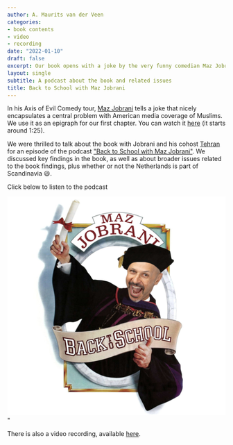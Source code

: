 ```yaml
---
author: A. Maurits van der Veen
categories:
- book contents
- video
- recording
date: "2022-01-10"
draft: false
excerpt: Our book opens with a joke by the very funny comedian Maz Jobrani, about the negativity of Muslim media coverage. Jobrani and and his co-host Tehran interviewed us for their podcast, Back to School with Maz Jobrani.
layout: single
subtitle: A podcast about the book and related issues
title: Back to School with Maz Jobrani
---
```


In his Axis of Evil Comedy tour, [Maz Jobrani](https://www.mazjobrani.com/) tells a joke that nicely encapsulates a central problem with American media coverage of Muslims. We use it as an epigraph for our first chapter. You can watch it [here](https://www.youtube.com/watch?v=718bxd8ojBY) (it starts around 1:25).

We were thrilled to talk about the book with Jobrani and his cohost [Tehran](https://www.iamtehran.com/) for an episode of the podcast ["Back to School with Maz Jobrani"](https://podcasts.apple.com/us/podcast/back-to-school-with-maz-jobrani/id1459194552). We discussed key findings in the book, as well as about broader issues related to the book findings, plus whether or not the Netherlands is part of Scandinavia :smiley:. 

Click below to listen to the podcast 

<center>
<a href=https://podcasts.apple.com/us/podcast/western-media-and-its-negative-depiction-of/id1459194552?i=1000547541116><img src=featured.jpg></a>
</center>"

There is also a video recording, available [here](https://www.youtube.com/watch?v=-xXV9Su3ZR4).
